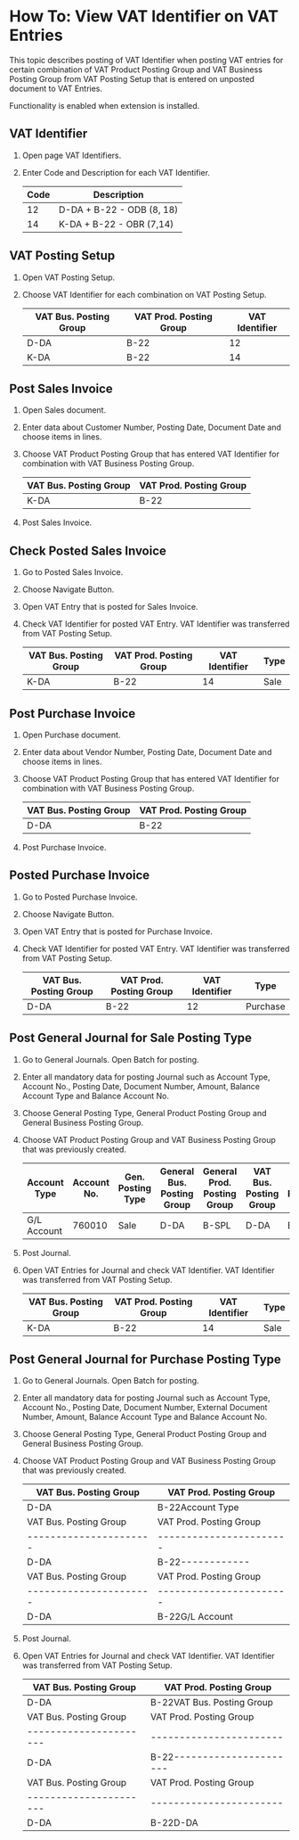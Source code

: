 # How To: View VAT Identifier on VAT Entries

This topic describes posting of VAT Identifier when posting VAT entries for certain combination of VAT Product Posting Group and VAT Business Posting Group from VAT Posting Setup that is entered on unposted document to VAT Entries.

Functionality is enabled when extension is installed.

## VAT Identifier

1. Open page VAT Identifiers.
2. Enter Code and Description for each VAT Identifier.

    Code|Description
    ----|-----------
    12|D-DA + B-22 - ODB (8, 18)
    14|K-DA + B-22 - OBR (7,14)

## VAT Posting Setup

1. Open VAT Posting Setup.
2. Choose VAT Identifier for each combination on VAT Posting Setup.

    VAT Bus. Posting Group|VAT Prod. Posting Group|VAT Identifier
    ----------------------|-----------------------|--------------
    D-DA|B-22|12
    K-DA|B-22|14

## Post Sales Invoice

1. Open Sales document.
2. Enter data about Customer Number, Posting Date, Document Date and choose items in lines. 
3. Choose VAT Product Posting Group that has entered VAT Identifier for combination with VAT Business Posting Group.

    VAT Bus. Posting Group|VAT Prod. Posting Group
    ----------------------|-----------------------
    K-DA|B-22

4. Post Sales Invoice.

## Check Posted Sales Invoice

1. Go to Posted Sales Invoice.
2. Choose Navigate Button.
3. Open VAT Entry that is posted for Sales Invoice.
4. Check VAT Identifier for posted VAT Entry. VAT Identifier was transferred from VAT Posting Setup.

    VAT Bus. Posting Group|VAT Prod. Posting Group|VAT Identifier|Type
    ----------------------|-----------------------|--------------|----
    K-DA|B-22|14|Sale

## Post Purchase Invoice

1. Open Purchase document.
2. Enter data about Vendor Number, Posting Date, Document Date and choose items in lines. 
3. Choose VAT Product Posting Group that has entered VAT Identifier for combination with VAT Business Posting Group.

    VAT Bus. Posting Group|VAT Prod. Posting Group
    ----------------------|-----------------------
    D-DA|B-22

4. Post Purchase Invoice.

## Posted Purchase Invoice

1. Go to Posted Purchase Invoice.
2. Choose Navigate Button.
3. Open VAT Entry that is posted for Purchase Invoice.  
4. Check VAT Identifier for posted VAT Entry. VAT Identifier was transferred from VAT Posting Setup. 

    VAT Bus. Posting Group|VAT Prod. Posting Group|VAT Identifier|Type
    ----------------------|-----------------------|--------------|----
    D-DA|B-22|12|Purchase

## Post General Journal for Sale Posting Type

1.	Go to General Journals. Open Batch for posting.
2.	Enter all mandatory data for posting Journal such as Account Type, Account No., Posting Date, Document Number, Amount, Balance Account Type and Balance Account No.
3.	Choose General Posting Type, General Product Posting Group and General Business Posting Group.
4.	Choose VAT Product Posting Group and VAT Business Posting Group that was previously created.

    Account Type|Account No.|Gen. Posting Type|General Bus. Posting Group|General Prod. Posting Group|VAT Bus. Posting Group|VAT Prod. Posting Group|Amount|Bal. Account Type|Bal. Account No.
    ------------|-----------|-----------------|--------------------------|---------------------------|----------------------|-----------------------|------|-----------------|----------------
    G/L Account|760010|Sale|D-DA|B-SPL|D-DA|B-22|100,00|Customer|Customer No.

5.	Post Journal.
6.	Open VAT Entries for Journal and check VAT Identifier. VAT Identifier was transferred from VAT Posting Setup.

    VAT Bus. Posting Group|VAT Prod. Posting Group|VAT Identifier|Type
    ----------------------|-----------------------|--------------|----
    K-DA|B-22|14|Sale

## Post General Journal for Purchase Posting Type

1.	Go to General Journals. Open Batch for posting.
2.	Enter all mandatory data for posting Journal such as Account Type, Account No., Posting Date, Document Number, External Document Number, Amount, Balance Account Type and Balance Account No.
3.	Choose General Posting Type, General Product Posting Group and General Business Posting Group.
4.	Choose VAT Product Posting Group and VAT Business Posting Group that was previously created.

    VAT Bus. Posting Group|VAT Prod. Posting Group
    ----------------------|-----------------------
    D-DA|B-22Account Type|Account No.|Gen. Posting Type|General Bus. Posting Group|General Prod. Posting Group|VAT Bus. Posting Group|VAT Prod. Posting Group|Amount|Bal. Account Type|Bal. Account No.
    VAT Bus. Posting Group|VAT Prod. Posting Group
    ----------------------|-----------------------
    D-DA|B-22------------|-----------|-----------------|--------------------------|---------------------------|----------------------|-----------------------|------|-----------------|----------------
    VAT Bus. Posting Group|VAT Prod. Posting Group
    ----------------------|-----------------------
    D-DA|B-22G/L Account|415010|Purchase|D-DA|B-SPL|D-DA|B-22|100,00|Vendor|Vendor No.

5.	Post Journal.
6.	Open VAT Entries for Journal and check VAT Identifier. VAT Identifier was transferred from VAT Posting Setup.

    VAT Bus. Posting Group|VAT Prod. Posting Group
    ----------------------|-----------------------
    D-DA|B-22VAT Bus. Posting Group|VAT Prod. Posting Group|VAT Identifier|Type
    VAT Bus. Posting Group|VAT Prod. Posting Group
    ----------------------|-----------------------
    D-DA|B-22----------------------|-----------------------|--------------|----
    VAT Bus. Posting Group|VAT Prod. Posting Group
    ----------------------|-----------------------
    D-DA|B-22D-DA|B-22|12|Purchase